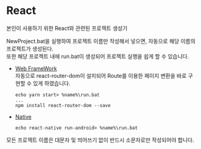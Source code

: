 # React
본인이 사용하기 위한 React와 관련된 프로젝트 생성기

NewProject.bat을 실행하여 프로젝트 이름만 작성해서 넣으면, 자동으로 해당 이름의 프로젝트가 생성된다.   
또한 해당 프로젝트 내에 run.bat이 생성되어 프로젝트 실행을 쉽게 할 수 있습니다.    
* [Web FrameWork](https://github.com/HanGyeolee/React/tree/main/Web%20Framework)  
  자동으로 react-router-dom이 설치되어 Route를 이용한 페이지 변환을 바로 구현할 수 있게 하였습니다. 
  ```batchfile
  echo yarn start> %name%\run.bat
  ...
  npm install react-router-dom --save
  ```
* [Native](https://github.com/HanGyeolee/React/tree/main/Native)
  ```batchfile
  echo react-native run-android> %name%\run.bat
  ```

모든 프로젝트 이름은 대문자 및 띄어쓰기 없이 반드시 소문자로만 작성되어야 합니다.
